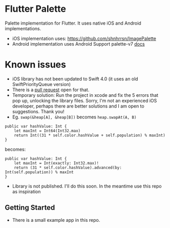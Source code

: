 # Flutter Palette

Palette implementation for Flutter. It uses native iOS and Android implementations.

- iOS implementation uses: https://github.com/shnhrrsn/ImagePalette
- Android implementation uses Android Support palette-v7 [docs](https://developer.android.com/reference/android/support/v7/graphics/Palette)

# Known issues

- iOS library has not been updated to Swift 4.0 (it uses an old SwiftPriorityQueue version)
 - There is a [pull request](https://github.com/shnhrrsn/ImagePalette/pull/7) open for that.
 - Temporary solution: Run the project in xcode and fix the 5 errors that pop up, unlocking the library files. Sorry, I'm not an experienced iOS developer, perhaps there are better solutions and I am open to suggestions. Thank you!
 - Eg. `swap(&heap[A], &heap[B])` becomes `heap.swapAt(A, B)`

```
public var hashValue: Int {
    let maxInt = Int64(Int32.max)
    return Int((31 * self.color.hashValue + self.population) % maxInt)
}
```
becomes:
```
public var hashValue: Int {
    let maxInt = Int(exactly: Int32.max)!
    return (31 * self.color.hashValue).advanced(by: Int(self.population)) % maxInt
}
```

- Library is not published. I'll do this soon. In the meantime use this repo as inspiration

## Getting Started

- There is a small example app in this repo.